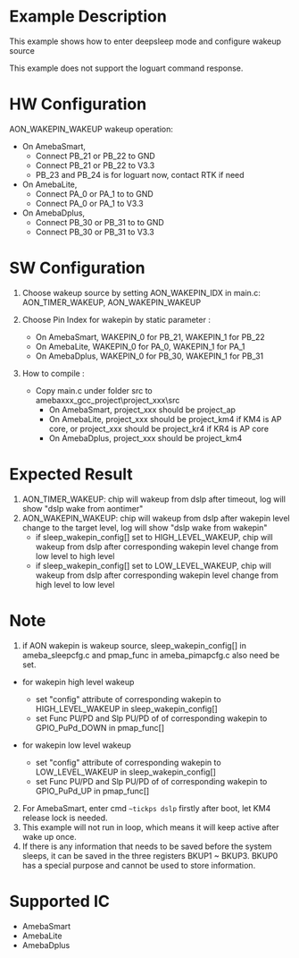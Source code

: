 # Example Description

This example shows how to enter deepsleep mode and configure wakeup source 

This example does not support the loguart command response.

# HW Configuration
AON_WAKEPIN_WAKEUP wakeup operation:
* On AmebaSmart,
	- Connect PB_21 or PB_22 to GND
	- Connect PB_21 or PB_22 to V3.3
	- PB_23 and PB_24 is for loguart now, contact RTK if need
* On AmebaLite,
	- Connect PA_0 or PA_1 to to GND
	- Connect PA_0 or PA_1 to V3.3
* On AmebaDplus,
	- Connect PB_30 or PB_31 to to GND
	- Connect PB_30 or PB_31 to V3.3

# SW Configuration

1. Choose wakeup source by setting AON_WAKEPIN_IDX in main.c: AON_TIMER_WAKEUP, AON_WAKEPIN_WAKEUP
2. Choose Pin Index for wakepin by static parameter :
	* On AmebaSmart, WAKEPIN_0 for PB_21, WAKEPIN_1 for PB_22
	* On AmebaLite, WAKEPIN_0 for PA_0, WAKEPIN_1 for PA_1
	* On AmebaDplus, WAKEPIN_0 for PB_30, WAKEPIN_1 for PB_31

3. How to compile :
	- Copy main.c under folder src to amebaxxx_gcc_project\project_xxx\src
		* On AmebaSmart, project_xxx should be project_ap
		* On AmebaLite, project_xxx should be project_km4 if KM4 is AP core, or project_xxx should be project_kr4 if KR4 is AP core
		* On AmebaDplus, project_xxx should be project_km4


# Expected Result

1. AON_TIMER_WAKEUP: chip will wakeup from dslp after timeout, log will show "dslp wake from aontimer"
2. AON_WAKEPIN_WAKEUP: chip will wakeup from dslp after wakepin level change to the target level, log will show "dslp wake from wakepin"
	- if sleep_wakepin_config[] set to HIGH_LEVEL_WAKEUP, chip will wakeup from dslp after corresponding wakepin level change from low level to high level
	- if sleep_wakepin_config[] set to LOW_LEVEL_WAKEUP, chip will wakeup from dslp after corresponding wakepin level change from high level to low level

# Note

1. if AON wakepin is wakeup source, sleep_wakepin_config[] in ameba_sleepcfg.c and pmap_func in ameba_pimapcfg.c also need be set.
  - for wakepin high level wakeup

  	* set "config" attribute of corresponding wakepin to HIGH_LEVEL_WAKEUP in sleep_wakepin_config[]
  	* set Func PU/PD and Slp PU/PD of of corresponding wakepin to GPIO_PuPd_DOWN in pmap_func[]
  - for wakepin low level wakeup

  	* set "config" attribute of corresponding wakepin to LOW_LEVEL_WAKEUP in sleep_wakepin_config[]
  	* set Func PU/PD and Slp PU/PD of of corresponding wakepin to GPIO_PuPd_UP in pmap_func[]
2. For AmebaSmart, enter cmd `~tickps dslp` firstly after boot, let KM4 release lock is needed.
3. This example will not run in loop, which means it will keep active after wake up once.
4. If there is any information that needs to be saved before the system sleeps, it can be saved in the three registers BKUP1 ~ BKUP3. BKUP0 has a special purpose and cannot be used to store information.

# Supported IC

* AmebaSmart
* AmebaLite
* AmebaDplus

